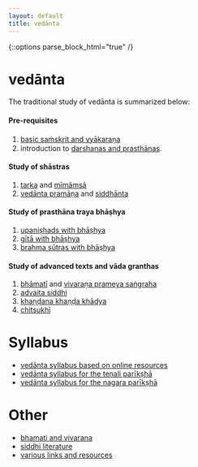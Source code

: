 ```yaml
---
layout: default
title: vedānta
---
```


{::options parse_block_html="true" /}

# vedānta

The traditional study of vedānta is summarized below:

#### Pre-requisites

1. [basic saṁskr̥it and vyākaraṇa](pages/samskrit)
2. introduction to [darshanas and prasthānas](pages/prasthana).

#### Study of shāstras

1. [tarka](pages/tarka) and [mīmāmsā](pages/mimamsa)
2. [vedānta pramāṇa](pages/siddhanta) and [siddhānta](pages/siddhanta)

#### Study of prasthāna traya bhāṣhya

1. [upaniṣhads with bhāṣhya](pages/prasthana_traya)
2. [gītā with bhāṣhya](pages/prasthana_traya)
3. [brahma sūtras with bhāṣhya](pages/prasthana_traya)

#### Study of advanced texts and vāda granthas

1. [bhāmatī](pages/bhamati_vivarana) and [vivaraṇa prameya saṅgraha](pages/bhamati_vivarana)
2. [advaita siddhi](pages/siddhi)
3. [khaṇḍana khaṇḍa khādya](pages/vada)
4. [chitsukhī](pages/vada)

# Syllabus

- [vedānta syllabus based on online resources](pages/syllabus/online)
- [vedānta syllabus for the tenali parīkṣhā](pages/syllabus/tenali)
- [vedānta syllabus for the nagara parīkṣhā](pages/syllabus/nagara)

# Other

- [bhamati and vivarana](pages/bhamati_vivarana)
- [siddhi literature](pages/siddhi)
- [various links and resources](pages/links)